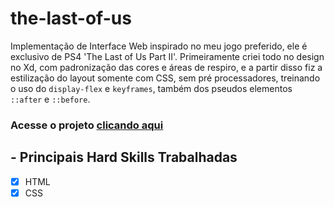 # the-last-of-us

Implementação de Interface Web inspirado no meu jogo preferido, ele é exclusivo de PS4 'The Last of Us Part II'. Primeiramente criei todo no design no Xd, com padronização das cores e áreas de respiro, e a partir disso fiz a estilização do layout somente com CSS, sem pré processadores, treinando o uso do `display-flex` e `keyframes`, também dos pseudos elementos `::after` e `::before`.

### Acesse o projeto [clicando aqui](https://the-last-of-us-ui.netlify.app/)

## - Principais Hard Skills Trabalhadas

- [x] HTML
- [x] CSS
